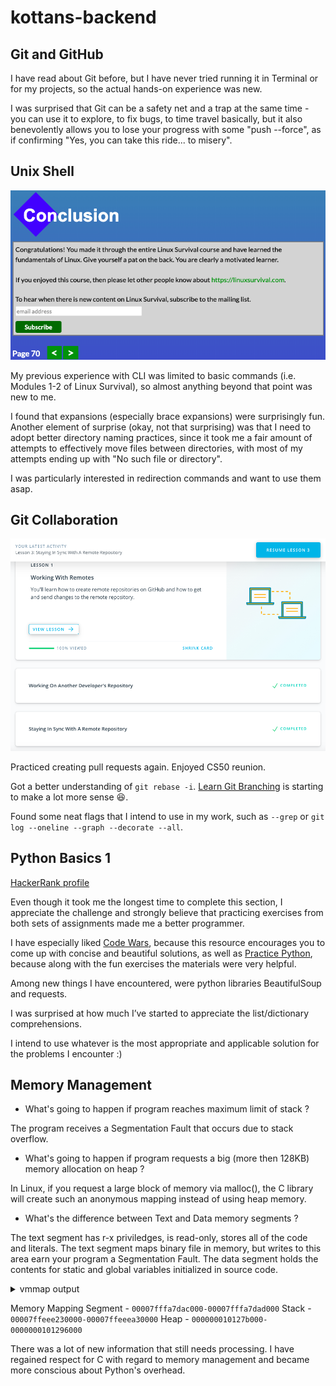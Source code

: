 # kottans-backend

## Git and GitHub

I have read about Git before, but I have never tried running it in Terminal or for my projects, so the actual hands-on experience was new.

I was surprised that Git can be a safety net and a trap at the same time - you can use it to explore, to fix bugs, to time travel basically, but it also benevolently allows you to lose your progress with some "push --force", as if confirming "Yes, you can take this ride... to misery".


## Unix Shell

![Linux Survival completed](task_unix_shell/Module4.png)

My previous experience with CLI was limited to basic commands (i.e. Modules 1-2 of Linux Survival), so almost anything beyond that point was new to me. 

I found that expansions (especially brace expansions) were surprisingly fun. Another element of surprise (okay, not that surprising) was that I need to adopt better directory naming practices, since it took me a fair amount of attempts to effectively move files between directories, with most of my attempts ending up with "No such file or directory".

I was particularly interested in redirection commands and want to use them asap.


## Git Collaboration

![Udacity GitHub Collaboration](task_git_collaboration/Udacity_GitHub.png)

Practiced creating pull requests again. Enjoyed CS50 reunion. 

Got a better understanding of `git rebase -i`. 
[Learn Git Branching](learngitbranching.js.org) is starting to make a lot more sense :laughing:. 

Found some neat flags that I intend to use in my work, such as `--grep` or `git log --oneline --graph --decorate --all`.


## Python Basics 1

[HackerRank profile](https://www.hackerrank.com/jamie_ikonnikova)

Even though it took me the longest time to complete this section, I appreciate the challenge and strongly believe that practicing exercises from both sets of assignments made me a better programmer.

I have especially liked [Code Wars](https://www.codewars.com), because this resource encourages you to come up with concise and beautiful solutions, as well as [Practice Python](https://www.practicepython.org), because along with the fun exercises the materials were very helpful. 

Among new things I have encountered, were python libraries BeautifulSoup and requests. 

I was surprised at how much I’ve started to appreciate the list/dictionary comprehensions. 

I intend to use whatever is the most appropriate and applicable solution for the problems I encounter :)


## Memory Management

* What's going to happen if program reaches maximum limit of stack ?

The program receives a Segmentation Fault that occurs due to stack overflow.

* What's going to happen if program requests a big (more then 128KB) memory allocation on heap ?

In Linux, if you request a large block of memory via malloc(), the C library will create such an anonymous mapping instead of using heap memory.

* What's the difference between Text and Data memory segments ?

The text segment has r-x priviledges, is read-only, stores all of the code and literals. The text segment maps binary file in memory, but writes to this area earn your program a Segmentation Fault.
The data segment holds the contents for static and global variables initialized in source code.


<details><summary>vmmap output</summary>
<p>

```
REGION TYPE                      START - END             [ VSIZE  RSDNT  DIRTY   SWAP] PRT/MAX SHRMOD PURGE    REGION DETAIL
__DATA                 0000000101252000-0000000101260000 [   56K    48K    48K     8K] rw-/rwx SM=COW          /bin/bash
Kernel Alloc Once      000000010126a000-000000010126c000 [    8K     4K     4K     0K] rw-/rwx SM=COW          
MALLOC metadata        000000010126d000-000000010126e000 [    4K     4K     4K     0K] rw-/rwx SM=COW          
MALLOC metadata        000000010126f000-0000000101273000 [   16K    16K    16K     0K] rw-/rwx SM=COW          
MALLOC metadata        0000000101275000-0000000101279000 [   16K    16K    16K     0K] rw-/rwx SM=COW          
MALLOC_LARGE           000000010127b000-0000000101296000 [  108K     8K     8K   100K] rw-/rwx SM=COW          DefaultMallocZone_0x10126c000
MALLOC_LARGE (empty)   00000001012d7000-00000001012e8000 [   68K     0K     0K    68K] rw-/rwx SM=COW          
__DATA                 0000000108ea6000-0000000108edf000 [  228K     8K     8K    20K] rw-/rwx SM=COW          /usr/lib/dyld
MALLOC_TINY            00007f91bb400000-00007f91bb800000 [ 4096K   444K   444K   120K] rw-/rwx SM=COW          DefaultMallocZone_0x10126c000
MALLOC_SMALL           00007f91bb800000-00007f91bd800000 [ 32.0M    88K    88K   128K] rw-/rwx SM=COW          DefaultMallocZone_0x10126c000
Stack                  00007ffeee230000-00007ffeeea30000 [ 8192K    16K    16K    16K] rw-/rwx SM=COW          thread 0
__DATA                 00007fffa7dac000-00007fffa7dad000 [    4K     4K     0K     0K] rw-/rwx SM=COW          /usr/lib/libSystem.B.dylib
__DATA                 00007fffa7dd8000-00007fffa7de0000 [   32K    24K    12K     0K] rw-/rwx SM=COW          /usr/lib/libc++.1.dylib
__DATA                 00007fffa7de0000-00007fffa7de4000 [   16K    12K     0K     4K] rw-/rwx SM=COW          /usr/lib/libc++abi.dylib
__DATA                 00007fffa80bb000-00007fffa80bf000 [   16K     4K     4K     0K] rw-/rwx SM=COW          /usr/lib/libncurses.5.4.dylib
__DATA                 00007fffa8258000-00007fffa83e5000 [ 1588K   712K    24K     8K] rw-/rwx SM=COW          /usr/lib/libobjc.A.dylib
__DATA                 00007fffa8655000-00007fffa8656000 [    4K     4K     0K     0K] rw-/rwx SM=COW          /usr/lib/system/libcache.dylib
__DATA                 00007fffa8656000-00007fffa8658000 [    8K     8K     0K     0K] rw-/rwx SM=COW          /usr/lib/system/libcommonCrypto.dylib
__DATA                 00007fffa8658000-00007fffa865a000 [    8K     0K     0K     0K] rw-/rwx SM=COW          /usr/lib/system/libcompiler_rt.dylib
__DATA                 00007fffa865a000-00007fffa865b000 [    4K     4K     0K     0K] rw-/rwx SM=COW          /usr/lib/system/libcopyfile.dylib
__DATA                 00007fffa865b000-00007fffa8664000 [   36K    12K     0K     4K] rw-/rwx SM=COW          /usr/lib/system/libcorecrypto.dylib
__DATA                 00007fffa866e000-00007fffa8687000 [  100K    44K     8K     8K] rw-/rwx SM=COW          /usr/lib/system/libdispatch.dylib
__DATA                 00007fffa8687000-00007fffa868b000 [   16K    16K     8K     0K] rw-/rwx SM=COW          /usr/lib/system/libdyld.dylib
__DATA                 00007fffa868b000-00007fffa868c000 [    4K     0K     0K     0K] rw-/rwx SM=COW          /usr/lib/system/libkeymgr.dylib
__DATA                 00007fffa868d000-00007fffa868e000 [    4K     4K     0K     0K] rw-/rwx SM=COW          /usr/lib/system/libmacho.dylib
__DATA                 00007fffa868e000-00007fffa868f000 [    4K     4K     0K     0K] rw-/rwx SM=COW          /usr/lib/system/libquarantine.dylib
__DATA                 00007fffa868f000-00007fffa8690000 [    4K     4K     0K     0K] rw-/rwx SM=COW          /usr/lib/system/libremovefile.dylib
__DATA                 00007fffa8690000-00007fffa8692000 [    8K     8K     0K     0K] rw-/rwx SM=COW          /usr/lib/system/libsystem_asl.dylib
__DATA                 00007fffa8692000-00007fffa8693000 [    4K     0K     0K     4K] rw-/rwx SM=COW          /usr/lib/system/libsystem_blocks.dylib
__DATA                 00007fffa8693000-00007fffa869c000 [   36K    32K    16K     4K] rw-/rwx SM=COW          /usr/lib/system/libsystem_c.dylib
__DATA                 00007fffa869c000-00007fffa869d000 [    4K     4K     0K     0K] rw-/rwx SM=COW          /usr/lib/system/libsystem_configuration.dylib
__DATA                 00007fffa869d000-00007fffa869e000 [    4K     4K     0K     0K] rw-/rwx SM=COW          /usr/lib/system/libsystem_coreservices.dylib
__DATA                 00007fffa869e000-00007fffa86a1000 [   12K     8K     0K     0K] rw-/rwx SM=COW          /usr/lib/system/libsystem_darwin.dylib
__DATA                 00007fffa86a1000-00007fffa86a2000 [    4K     4K     0K     0K] rw-/rwx SM=COW          /usr/lib/system/libsystem_dnssd.dylib
__DATA                 00007fffa86a2000-00007fffa86a5000 [   12K    12K     8K     0K] rw-/rwx SM=COW          /usr/lib/system/libsystem_info.dylib
__DATA                 00007fffa86a5000-00007fffa86a8000 [   12K    12K     4K     0K] rw-/rwx SM=COW          /usr/lib/system/libsystem_kernel.dylib
__DATA                 00007fffa86a8000-00007fffa86a9000 [    4K     4K     0K     0K] rw-/rwx SM=COW          /usr/lib/system/libsystem_m.dylib
__DATA                 00007fffa86a9000-00007fffa86ac000 [   12K    12K     8K     0K] rw-/rwx SM=COW          /usr/lib/system/libsystem_malloc.dylib
__DATA                 00007fffa86ac000-00007fffa86ae000 [    8K     8K     0K     0K] rw-/rwx SM=COW          /usr/lib/system/libsystem_networkextension.dylib
__DATA                 00007fffa86ae000-00007fffa86af000 [    4K     4K     0K     0K] rw-/rwx SM=COW          /usr/lib/system/libsystem_notify.dylib
__DATA                 00007fffa86af000-00007fffa86b0000 [    4K     4K     4K     0K] rw-/rwx SM=COW          /usr/lib/system/libsystem_platform.dylib
__DATA                 00007fffa86b0000-00007fffa86b2000 [    8K     4K     4K     0K] rw-/rwx SM=COW          /usr/lib/system/libsystem_pthread.dylib
__DATA                 00007fffa86b2000-00007fffa86b3000 [    4K     4K     0K     0K] rw-/rwx SM=COW          /usr/lib/system/libsystem_sandbox.dylib
__DATA                 00007fffa86b3000-00007fffa86b4000 [    4K     4K     0K     0K] rw-/rwx SM=COW          /usr/lib/system/libsystem_secinit.dylib
__DATA                 00007fffa86b4000-00007fffa86b5000 [    4K     4K     0K     0K] rw-/rwx SM=COW          /usr/lib/system/libsystem_symptoms.dylib
__DATA                 00007fffa86b5000-00007fffa86b7000 [    8K     8K     4K     0K] rw-/rwx SM=COW          /usr/lib/system/libsystem_trace.dylib
__DATA                 00007fffa86b7000-00007fffa86b8000 [    4K     4K     0K     0K] rw-/rwx SM=COW          /usr/lib/system/libunwind.dylib
__DATA                 00007fffa86b8000-00007fffa86bf000 [   28K    24K     8K     4K] rw-/rwx SM=COW          /usr/lib/system/libxpc.dylib
```

</p>
</details>

Memory Mapping Segment - `00007fffa7dac000-00007fffa7dad000`
Stack - `00007ffeee230000-00007ffeeea30000`
Heap - `000000010127b000-0000000101296000`


There was a lot of new information that still needs processing. I have regained respect for C with regard to memory management and became more conscious about Python's overhead. 